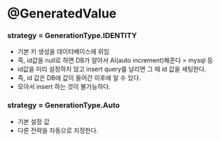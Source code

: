 # @GeneratedValue



### strategy = GenerationType.IDENTITY

+ 기본 키 생성을 데이터베이스에 위임
+ 즉, id값을 null로 하면 DB가 알아서 AI(auto increment)해준다 > mysql 등
+ id값을 미리 설정하지 않고 insert query를 날리면 그 때 id 값을 세팅한다.
+ 즉, id 값은 DB에 값이 들어간 이후에 알 수 있다.
+ 모아서 insert 하는 것이 불가능하다.



### strategy = GenerationType.Auto

+ 기본 설정 값
+ 다른 전략을 자동으로 지정한다.